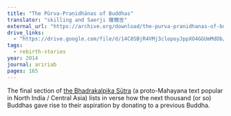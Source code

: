 ```yaml
---
title: "The Pūrva-Praṇidhānas of Buddhas"
translator: "skilling and Saerji 薩爾吉"
external_url: "https://archive.org/download/the-purva-pranidhanas-of-buddhas-skilling-and-saerji/The%20p%C5%ABrva-pra%E1%B9%87idh%C4%81nas%20of%20Buddhas%20-%20Skilling%20and%20Saerji.pdf"
drive_links:
  - "https://drive.google.com/file/d/14C8SBjR4VMj3clopoyJppXO4GGUmMdOb/view?usp=drivesdk"
tags:
  - rebirth-stories
year: 2014
journal: aririab
pages: 165
---
```


The final section of [the Bhadrakalpika Sūtra](/content/canon/toh94) (a proto-Mahayana text popular in North India / Central Asia) lists in verse how the next thousand (or so) Buddhas gave rise to their aspiration by donating to a previous Buddha.

